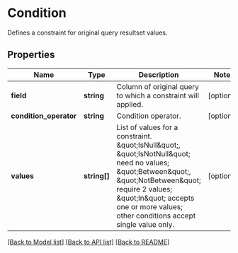 # Condition

Defines a constraint for original query resultset values.

## Properties
Name | Type | Description | Notes
------------ | ------------- | ------------- | -------------
**field** | **string** | Column of original query to which a constraint will applied. | [optional] 
**condition_operator** | **string** | Condition operator. | [optional] 
**values** | **string[]** | List of values for a constraint. \&quot;IsNull\&quot;, \&quot;IsNotNull\&quot; need no values; \&quot;Between\&quot;, \&quot;NotBetween\&quot; require 2 values; \&quot;In\&quot; accepts one or more values; other conditions accept single value only. | [optional] 

[[Back to Model list]](../README.md#documentation-for-models) [[Back to API list]](../README.md#documentation-for-api-endpoints) [[Back to README]](../README.md)


